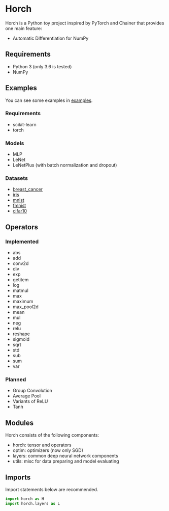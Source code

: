 # Horch

Horch is a Python toy project inspired by PyTorch and Chainer that provides one main feature:
- Automatic Differentiation for NumPy

## Requirements
- Python 3 (only 3.6 is tested)
- NumPy

## Examples
You can see some examples in [examples](https://github.com/sbl1996/horch/tree/master/examples).

### Requirements
- scikit-learn
- torch

### Models
- MLP
- LeNet
- LeNetPlus (with batch normalization and dropout)

### Datasets
- [breast_cancer](https://github.com/sbl1996/horch/blob/master/examples/breast_cancer.py)
- [iris](https://github.com/sbl1996/horch/blob/master/examples/iris.py)
- [mnist](https://github.com/sbl1996/horch/blob/master/examples/mnist.py)
- [fmnist](https://github.com/sbl1996/horch/blob/master/examples/mnist.py)
- [cifar10](https://github.com/sbl1996/horch/blob/master/examples/cifar10.py)


## Operators

### Implemented
- abs 
- add
- conv2d
- div
- exp
- getitem
- log
- matmul
- max
- maximum
- max_pool2d
- mean
- mul
- neg
- relu
- reshape
- sigmoid
- sqrt
- std
- sub 
- sum
- var

### Planned
- Group Convolution
- Average Pool
- Variants of ReLU
- Tanh

## Modules
Horch consists of the following components:

- horch: tensor and operators
- optim: optimizers (now only SGD)
- layers: common deep neural network components
- utils: misc for data preparing and model evaluating

## Imports
Import statements below are recommended.
```python
import horch as H
import horch.layers as L
```